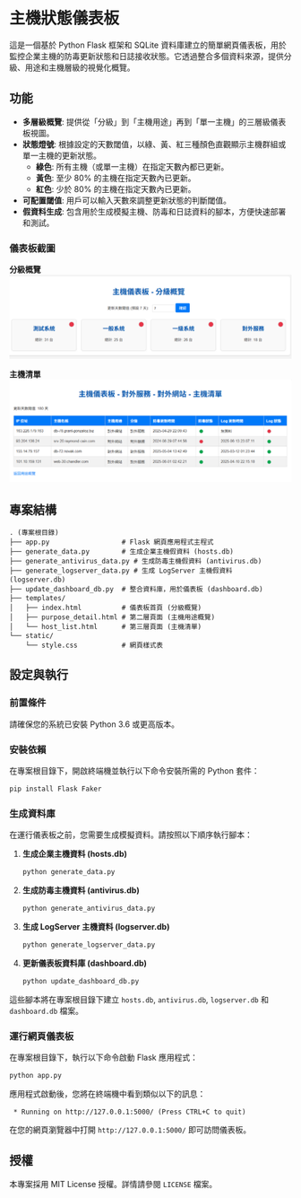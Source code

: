 # 主機狀態儀表板

這是一個基於 Python Flask 框架和 SQLite 資料庫建立的簡單網頁儀表板，用於監控企業主機的防毒更新狀態和日誌接收狀態。它透過整合多個資料來源，提供分級、用途和主機層級的視覺化概覽。

## 功能

- **多層級概覽**: 提供從「分級」到「主機用途」再到「單一主機」的三層級儀表板視圖。
- **狀態燈號**: 根據設定的天數閾值，以綠、黃、紅三種顏色直觀顯示主機群組或單一主機的更新狀態。
  - **綠色**: 所有主機（或單一主機）在指定天數內都已更新。
  - **黃色**: 至少 80% 的主機在指定天數內已更新。
  - **紅色**: 少於 80% 的主機在指定天數內已更新。
- **可配置閾值**: 用戶可以輸入天數來調整更新狀態的判斷閾值。
- **假資料生成**: 包含用於生成模擬主機、防毒和日誌資料的腳本，方便快速部署和測試。

### 儀表板截圖

**分級概覽**
![主機清單](主機儀表板-分級概覽.png)

**主機清單**
![主機清單](主機清單.png)

## 專案結構

```
. (專案根目錄)
├── app.py                  # Flask 網頁應用程式主程式
├── generate_data.py        # 生成企業主機假資料 (hosts.db)
├── generate_antivirus_data.py # 生成防毒主機假資料 (antivirus.db)
├── generate_logserver_data.py # 生成 LogServer 主機假資料 (logserver.db)
├── update_dashboard_db.py  # 整合資料庫，用於儀表板 (dashboard.db)
├── templates/
│   ├── index.html          # 儀表板首頁 (分級概覽)
│   ├── purpose_detail.html # 第二層頁面 (主機用途概覽)
│   └── host_list.html      # 第三層頁面 (主機清單)
└── static/
    └── style.css           # 網頁樣式表
```

## 設定與執行

### 前置條件

請確保您的系統已安裝 Python 3.6 或更高版本。

### 安裝依賴

在專案根目錄下，開啟終端機並執行以下命令安裝所需的 Python 套件：

```bash
pip install Flask Faker
```

### 生成資料庫

在運行儀表板之前，您需要生成模擬資料。請按照以下順序執行腳本：

1.  **生成企業主機資料 (hosts.db)**
    ```bash
    python generate_data.py
    ```

2.  **生成防毒主機資料 (antivirus.db)**
    ```bash
    python generate_antivirus_data.py
    ```

3.  **生成 LogServer 主機資料 (logserver.db)**
    ```bash
    python generate_logserver_data.py
    ```

4.  **更新儀表板資料庫 (dashboard.db)**
    ```bash
    python update_dashboard_db.py
    ```

這些腳本將在專案根目錄下建立 `hosts.db`, `antivirus.db`, `logserver.db` 和 `dashboard.db` 檔案。

### 運行網頁儀表板

在專案根目錄下，執行以下命令啟動 Flask 應用程式：

```bash
python app.py
```

應用程式啟動後，您將在終端機中看到類似以下的訊息：

```
 * Running on http://127.0.0.1:5000/ (Press CTRL+C to quit)
```

在您的網頁瀏覽器中打開 `http://127.0.0.1:5000/` 即可訪問儀表板。

## 授權

本專案採用 MIT License 授權。詳情請參閱 `LICENSE` 檔案。
